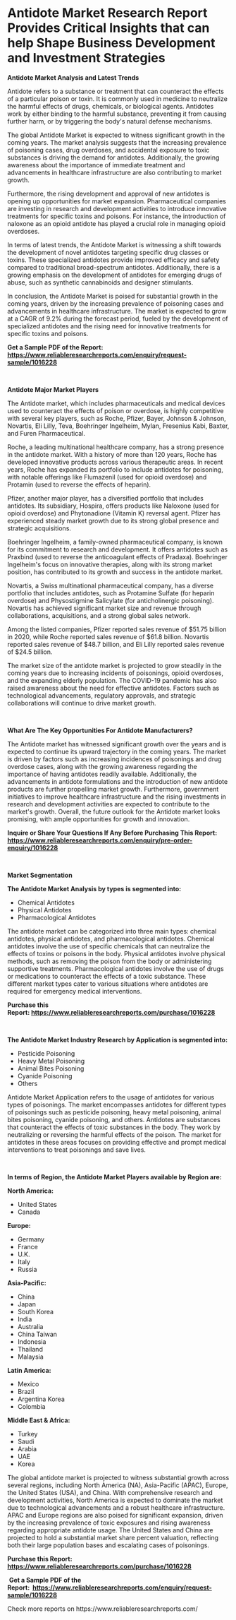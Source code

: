 <p><h1>Antidote Market Research Report Provides Critical Insights that can help Shape Business Development and Investment Strategies</h1></p><p><strong>Antidote Market Analysis and Latest Trends</strong></p>
<p><p>Antidote refers to a substance or treatment that can counteract the effects of a particular poison or toxin. It is commonly used in medicine to neutralize the harmful effects of drugs, chemicals, or biological agents. Antidotes work by either binding to the harmful substance, preventing it from causing further harm, or by triggering the body's natural defense mechanisms.</p><p>The global Antidote Market is expected to witness significant growth in the coming years. The market analysis suggests that the increasing prevalence of poisoning cases, drug overdoses, and accidental exposure to toxic substances is driving the demand for antidotes. Additionally, the growing awareness about the importance of immediate treatment and advancements in healthcare infrastructure are also contributing to market growth.</p><p>Furthermore, the rising development and approval of new antidotes is opening up opportunities for market expansion. Pharmaceutical companies are investing in research and development activities to introduce innovative treatments for specific toxins and poisons. For instance, the introduction of naloxone as an opioid antidote has played a crucial role in managing opioid overdoses.</p><p>In terms of latest trends, the Antidote Market is witnessing a shift towards the development of novel antidotes targeting specific drug classes or toxins. These specialized antidotes provide improved efficacy and safety compared to traditional broad-spectrum antidotes. Additionally, there is a growing emphasis on the development of antidotes for emerging drugs of abuse, such as synthetic cannabinoids and designer stimulants.</p><p>In conclusion, the Antidote Market is poised for substantial growth in the coming years, driven by the increasing prevalence of poisoning cases and advancements in healthcare infrastructure. The market is expected to grow at a CAGR of 9.2% during the forecast period, fueled by the development of specialized antidotes and the rising need for innovative treatments for specific toxins and poisons.</p></p>
<p><strong>Get a Sample PDF of the Report:&nbsp; <a href="https://www.reliableresearchreports.com/enquiry/request-sample/1016228">https://www.reliableresearchreports.com/enquiry/request-sample/1016228</a></strong></p>
<p>&nbsp;</p>
<p><strong>Antidote Major Market Players</strong></p>
<p><p>The Antidote market, which includes pharmaceuticals and medical devices used to counteract the effects of poison or overdose, is highly competitive with several key players, such as Roche, Pfizer, Bayer, Johnson & Johnson, Novartis, Eli Lilly, Teva, Boehringer Ingelheim, Mylan, Fresenius Kabi, Baxter, and Furen Pharmaceutical.</p><p>Roche, a leading multinational healthcare company, has a strong presence in the antidote market. With a history of more than 120 years, Roche has developed innovative products across various therapeutic areas. In recent years, Roche has expanded its portfolio to include antidotes for poisoning, with notable offerings like Flumazenil (used for opioid overdose) and Protamin (used to reverse the effects of heparin).</p><p>Pfizer, another major player, has a diversified portfolio that includes antidotes. Its subsidiary, Hospira, offers products like Naloxone (used for opioid overdose) and Phytonadione (Vitamin K) reversal agent. Pfizer has experienced steady market growth due to its strong global presence and strategic acquisitions.</p><p>Boehringer Ingelheim, a family-owned pharmaceutical company, is known for its commitment to research and development. It offers antidotes such as Praxbind (used to reverse the anticoagulant effects of Pradaxa). Boehringer Ingelheim's focus on innovative therapies, along with its strong market position, has contributed to its growth and success in the antidote market.</p><p>Novartis, a Swiss multinational pharmaceutical company, has a diverse portfolio that includes antidotes, such as Protamine Sulfate (for heparin overdose) and Physostigmine Salicylate (for anticholinergic poisoning). Novartis has achieved significant market size and revenue through collaborations, acquisitions, and a strong global sales network.</p><p>Among the listed companies, Pfizer reported sales revenue of $51.75 billion in 2020, while Roche reported sales revenue of $61.8 billion. Novartis reported sales revenue of $48.7 billion, and Eli Lilly reported sales revenue of $24.5 billion.</p><p>The market size of the antidote market is projected to grow steadily in the coming years due to increasing incidents of poisonings, opioid overdoses, and the expanding elderly population. The COVID-19 pandemic has also raised awareness about the need for effective antidotes. Factors such as technological advancements, regulatory approvals, and strategic collaborations will continue to drive market growth.</p></p>
<p>&nbsp;</p>
<p><strong>What Are The Key Opportunities For Antidote Manufacturers?</strong></p>
<p><p>The Antidote market has witnessed significant growth over the years and is expected to continue its upward trajectory in the coming years. The market is driven by factors such as increasing incidences of poisonings and drug overdose cases, along with the growing awareness regarding the importance of having antidotes readily available. Additionally, the advancements in antidote formulations and the introduction of new antidote products are further propelling market growth. Furthermore, government initiatives to improve healthcare infrastructure and the rising investments in research and development activities are expected to contribute to the market's growth. Overall, the future outlook for the Antidote market looks promising, with ample opportunities for growth and innovation.</p></p>
<p><strong>Inquire or Share Your Questions If Any Before Purchasing This Report: <a href="https://www.reliableresearchreports.com/enquiry/pre-order-enquiry/1016228">https://www.reliableresearchreports.com/enquiry/pre-order-enquiry/1016228</a></strong></p>
<p>&nbsp;</p>
<p><strong>Market Segmentation</strong></p>
<p><strong>The Antidote Market Analysis by types is segmented into:</strong></p>
<p><ul><li>Chemical Antidotes</li><li>Physical Antidotes</li><li>Pharmacological Antidotes</li></ul></p>
<p><p>The antidote market can be categorized into three main types: chemical antidotes, physical antidotes, and pharmacological antidotes. Chemical antidotes involve the use of specific chemicals that can neutralize the effects of toxins or poisons in the body. Physical antidotes involve physical methods, such as removing the poison from the body or administering supportive treatments. Pharmacological antidotes involve the use of drugs or medications to counteract the effects of a toxic substance. These different market types cater to various situations where antidotes are required for emergency medical interventions.</p></p>
<p><strong>Purchase this Report:&nbsp;<a href="https://www.reliableresearchreports.com/purchase/1016228">https://www.reliableresearchreports.com/purchase/1016228</a></strong></p>
<p>&nbsp;</p>
<p><strong>The Antidote Market Industry Research by Application is segmented into:</strong></p>
<p><ul><li>Pesticide Poisoning</li><li>Heavy Metal Poisoning</li><li>Animal Bites Poisoning</li><li>Cyanide Poisoning</li><li>Others</li></ul></p>
<p><p>Antidote Market Application refers to the usage of antidotes for various types of poisonings. The market encompasses antidotes for different types of poisonings such as pesticide poisoning, heavy metal poisoning, animal bites poisoning, cyanide poisoning, and others. Antidotes are substances that counteract the effects of toxic substances in the body. They work by neutralizing or reversing the harmful effects of the poison. The market for antidotes in these areas focuses on providing effective and prompt medical interventions to treat poisonings and save lives.</p></p>
<p>&nbsp;</p>
<p><strong>In terms of Region, the Antidote Market Players available by Region are:</strong></p>
<p>
    <p> <strong> North America: </strong>
        <ul>
            <li>United States</li>
            <li>Canada</li>
        </ul>
        </p> 
    <p> <strong> Europe: </strong>
        <ul>
            <li>Germany</li>
            <li>France</li>
            <li>U.K.</li>
            <li>Italy</li>
            <li>Russia</li>
        </ul>
        </p> 
    <p> <strong> Asia-Pacific: </strong>
        <ul>
            <li>China</li>
            <li>Japan</li>
            <li>South Korea</li>
            <li>India</li>
            <li>Australia</li>
            <li>China Taiwan</li>
            <li>Indonesia</li>
            <li>Thailand</li>
            <li>Malaysia</li>
        </ul>
        </p> 
    <p> <strong> Latin America: </strong>
        <ul>
            <li>Mexico</li>
            <li>Brazil</li>
            <li>Argentina Korea</li>
            <li>Colombia</li>
        </ul>
        </p> 
    <p> <strong> Middle East & Africa: </strong>
        <ul>
            <li>Turkey</li>
            <li>Saudi</li>
            <li>Arabia</li>
            <li>UAE</li>
            <li>Korea</li>
        </ul>
    </p>
    </p>
<p><p>The global antidote market is projected to witness substantial growth across several regions, including North America (NA), Asia-Pacific (APAC), Europe, the United States (USA), and China. With comprehensive research and development activities, North America is expected to dominate the market due to technological advancements and a robust healthcare infrastructure. APAC and Europe regions are also poised for significant expansion, driven by the increasing prevalence of toxic exposures and rising awareness regarding appropriate antidote usage. The United States and China are projected to hold a substantial market share percent valuation, reflecting both their large population bases and escalating cases of poisonings.</p></p>
<p><strong>Purchase this Report: <a href="https://www.reliableresearchreports.com/purchase/1016228">https://www.reliableresearchreports.com/purchase/1016228</a></strong></p>
<p>&nbsp;<strong>Get a Sample PDF of the Report:&nbsp;&nbsp;<a href="https://www.reliableresearchreports.com/enquiry/request-sample/1016228">https://www.reliableresearchreports.com/enquiry/request-sample/1016228</a></strong></p>
<p><strong></strong></p>
<p>Check more reports on https://www.reliableresearchreports.com/</p>